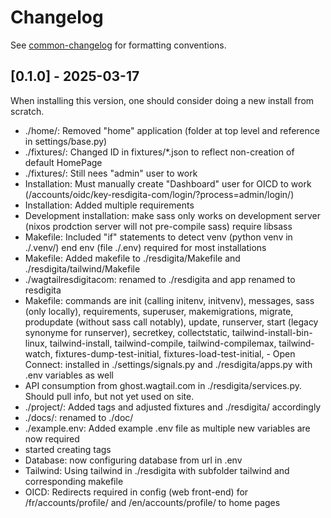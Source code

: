 # Changelog

See [common-changelog](https://github.com/vweevers/common-changelog) for formatting conventions.

## [0.1.0] - 2025-03-17

When installing this version, one should consider doing a new install from scratch.

- ./home/: Removed "home" application (folder at top level and reference in settings/base.py)
- ./fixtures/: Changed ID in fixtures/*.json to reflect non-creation of default HomePage
- ./fixtures/: Still nees "admin" user to work
- Installation: Must manually create "Dashboard" user for OICD to work (/accounts/oidc/key-resdigita-com/login/?process=admin/login/)
- Installation: Added multiple requirements
- Development installation: make sass only works on development server (nixos prodction server will not pre-compile sass) require libsass
- Makefile: Included "if" statements to detect venv (python venv in ./.venv/) end env (file ./.env) required for most installations
- Makefile: Added makefile to ./resdigita/Makefile and ./resdigita/tailwind/Makefile
- ./wagtailresdigitacom: renamed to ./resdigita and app renamed to resdigita
- Makefile: commands are init (calling initenv, initvenv), messages, sass (only locally), requirements, superuser, makemigrations, migrate, produpdate (without sass call notably), update, runserver, start (legacy synonyme for runserver), secretkey, collectstatic, tailwind-install-bin-linux, tailwind-install, tailwind-compile, tailwind-compilemax, tailwind-watch, fixtures-dump-test-initial, fixtures-load-test-initial, - Open Connect: installed in ./settings/signals.py and ./resdigita/apps.py with .env variables as well
- API consumption from ghost.wagtail.com in ./resdigita/services.py. Should pull info, but not yet used on site.
- ./project/: Added tags and adjusted fixtures and ./resdigita/ accordingly
- ./docs/: renamed to ./doc/
- ./example.env: Added example .env file as multiple new variables are now required
- started creating tags
- Database: now configuring database from url in .env
- Tailwind: Using tailwind in ./resdigita with subfolder tailwind and corresponding makefile
- OICD: Redirects required in config (web front-end) for /fr/accounts/profile/ and /en/accounts/profile/ to home pages